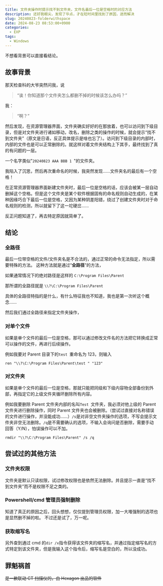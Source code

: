 ```yaml
---
title: 文件夹操作时提示找不到文件夹，文件名最后一位是空格时的对应方法
description: 还好我眼尖，发现了华点，才在短时间里找到了原因，进而解决
slug: 20240823-folderwithspace
date: 2024-08-23 08:53:00+0900
categories:
  - EXP
tags:
  - Windows
---
```


不想看背景可以直接看结论。

## 故事背景

那天检查科的大爷突然问我，说

> “诶！你知道那个文件夹怎么都删不掉的时候该怎么办吗？”

我：

> “啊？”

然后发现，在资源管理器界面，文件夹确实好好的在那放着，也可以访问到下级目录，但是对文件夹进行诸如移动，改名，删除之类的操作的时候，就会提示“找不到文件夹”（原文是日语，反正具体提示是啥也忘了）。访问到下级目录的内部时，内部的文件也是可以正常删除的。就这样对着文件夹结构上下其手，最终找到了真的有问题的一层。

一个名字类似"`20240823 AAA BBB 1 `"的文件夹。

我陷入了沉思，然后再次重命名的时候，我突然发现……文件夹名的最后有一个空格！

在正常资源管理器界面新建文件夹时，最后一位是空格的话，应该会被某一层自动删掉这个空格。但是这个文件夹是某个软件根据固有的命名规则自动生成的，在某种因缘巧合下最后一位是空格，又因为某种阴差阳错，绕过了创建文件夹时对于命名规则的检测，所以就留下了这一坨硬岔……

反正问题知道了，再去特定原因就简单了。

## 结论

### 全路径

最后一位带空格的文件/文件夹名是不合法的，通过正常的命令无法指定，所以需要特殊的方法。
这种方法就是通过“**全路径**”的方法，

如果通常情况下的绝对路径是这样的 `C:\Program Files\Parent`

那所谓的全路径就是 `\\?\C:\Program Files\Parent`

具体的全路径特指的是什么，有什么特征我也不知道，我也是第一次听这个概念……

然后我们通过全路径来指定文件夹操作，

### 对单个文件

如果是单个文件的最后一位是空格，那可以通过修改文件名的方法把它转换成正常可以操作的文件，再进行后续操作。

例如我要对 Parent 目录下的`test `重命名为 123，则输入

`ren "\\?\C:\Program Files\Parent\test " "123"`

### 对文件夹

如果是单个文件的最后一位是空格，那就只能把同级和下级内容物全部备份到外部，再指定它的上级文件夹循环删除所有内容。

例如我要删除 Parent 文件夹内部的名叫`Test `文件夹，我必须对他上级的 Parent 文件夹进行删除操作，同时 Parent 文件夹也会被删除。（尝试过直接对名称错误的文件进行操作，并没能成功……）`/s`是对非空文件夹操作的选项，不写会提示文件夹非空无法删除。`/q`是不需要确认的选项，不输入会询问是否删除，需要手动回答（Y/N），怕误操作可以不加。

`rmdir "\\?\C:\Program Files\Parent" /s /q`

## 尝试过的其他方法

### 文件夹权限

文件夹是默认只读权限，试过修改权限也是依然无法删除。并且提示一直是“找不到文件夹”而不是权限不足之类的。

### Powershell/cmd 管理员强制删除

知道了真正的原因之后，回头想想，仅仅提到管理员权限，加一大堆强制的选项也是显然删不掉的啦。
不过还是试了，万一呢。

### 获取缩写名

另外查到通过 cmd 的`dir /x`指令获得该文件夹的缩写名，并通过指定缩写名的方式特定到该文件夹，但是我输入这个指令后，缩写名是空白的，所以没成功。

## 罪魁祸首

~~是一款联动 CT 扫描仪的，由 Hexagon 出品的软件~~
